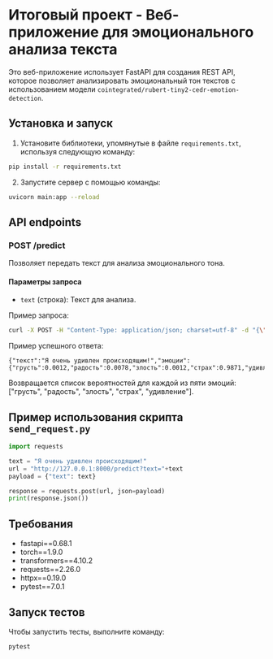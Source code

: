 # Итоговый проект - Веб-приложение для эмоционального анализа текста

Это веб-приложение использует FastAPI для создания REST API, которое позволяет анализировать эмоциональный тон текстов с использованием модели `cointegrated/rubert-tiny2-cedr-emotion-detection`. 

## Установка и запуск

1. Установите библиотеки, упомянутые в файле `requirements.txt`, используя следующую команду:

```bash
pip install -r requirements.txt
```

2. Запустите сервер с помощью команды:

```bash
uvicorn main:app --reload
```

## API endpoints

### POST /predict

Позволяет передать текст для анализа эмоционального тона.

#### Параметры запроса

- `text` (строка): Текст для анализа.

Пример запроса:
```bash
curl -X POST -H "Content-Type: application/json; charset=utf-8" -d "{\"text\": \"Я очень удивлен происходящим!\"}" http://127.0.0.1:8000/predict
```

Пример успешного ответа:

```
{"текст":"Я очень удивлен происходящим!","эмоции":{"грусть":0.0012,"радость":0.0078,"злость":0.0012,"страх":0.9871,"удивление":0.0016}}
```

Возвращается список вероятностей для каждой из пяти эмоций: ["грусть", "радость", "злость", "страх", "удивление"].

## Пример использования скрипта `send_request.py`

```python
import requests

text = "Я очень удивлен происходящим!"
url = "http://127.0.0.1:8000/predict?text="+text
payload = {"text": text}

response = requests.post(url, json=payload)
print(response.json())
```

## Требования

- fastapi==0.68.1
- torch==1.9.0
- transformers==4.10.2
- requests==2.26.0
- httpx==0.19.0
- pytest==7.0.1

## Запуск тестов

Чтобы запустить тесты, выполните команду:

```bash
pytest
```
